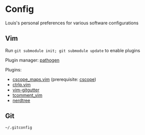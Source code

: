 # Config
Louis's personal preferences for various software configurations

## Vim
Run `git submodule init; git submodule update` to enable plugins

Plugin manager: [pathogen](https://github.com/tpope/vim-pathogen)

Plugins:
* [cscope_maps.vim](http://cscope.sourceforge.net/cscope_maps.vim) (prerequisite: [cscope](http://cscope.sourceforge.net/))
* [ctrlp.vim](https://github.com/kien/ctrlp.vim)
* [vim-gitgutter](https://github.com/airblade/vim-gitgutter)
* [tcomment_vim](https://github.com/tomtom/tcomment_vim)
* [nerdtree](https://github.com/scrooloose/nerdtree)

## Git
`~/.gitconfig`

